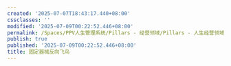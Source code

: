 ```yaml
---
created: '2025-07-07T18:43:17.440+08:00'
cssclasses: ''
modified: '2025-07-09T00:22:52.446+08:00'
permalink: /Spaces/PPV人生管理系统/Pillars - 经营领域/Pillars - 人生经营领域/运动/增肌减脂计划/力量训练动作库/固定器械反向飞鸟.md
publish: true
published: '2025-07-09T00:22:52.446+08:00'
title: 固定器械反向飞鸟
---
```

